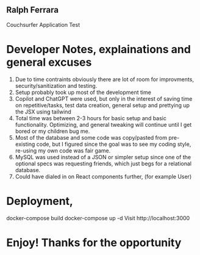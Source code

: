 ## Ralph Ferrara
Couchsurfer Application Test

# Developer Notes, explainations and general excuses
1. Due to time contraints obviously there are lot of room for improvments, security/sanitization and testing. 
2. Setup probably took up most of the development time
3. Copilot and ChatGPT were used, but only in the interest of saving time on repetitive/tasks, test data creation, general setup and prettying up the JSX using tailwind
4. Total time was between 2-3 hours for basic setup and basic functionality. Optimizing, and general tweaking will continue until I get bored or my children bug me. 
5. Most of the database and some code was copy/pasted from pre-existing code, but I figured since the goal was to see my coding style, re-using my own code was fair game. 
6. MySQL was used instead of a JSON or simpler setup since one of the optional specs was requesting friends, which just begs for a relational database.
7. Could have dialed in on React components further, (for example User)

# Deployment, 
docker-compose build
docker-compose up -d
Visit http://localhost:3000 

# Enjoy! Thanks for the opportunity

